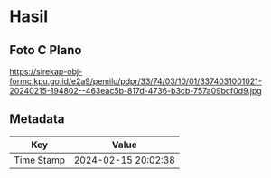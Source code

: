 # Hasil

## Foto C Plano

https://sirekap-obj-formc.kpu.go.id/e2a9/pemilu/pdpr/33/74/03/10/01/3374031001021-20240215-194802--463eac5b-817d-4736-b3cb-757a09bcf0d9.jpg


## Metadata

| Key        | Value               |
| ---------- | ------------------- |
| Time Stamp | 2024-02-15 20:02:38 |



